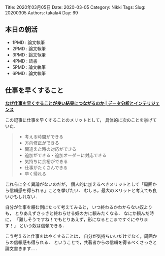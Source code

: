 ﻿Title: 2020年03月05日
Date: 2020-03-05
Category: Nikki
Tags: 
Slug: 20200305
Authors: takala4
Day: 69


## 本日の朝活

 * 1PMD : 論文執筆
 * 2PMD : 論文執筆
 * 3PMD : 論文執筆
 * 4PMD : 読書
 * 5PMD : 論文執筆
 * 6PMD : 論文執筆

## 仕事を早くすること


**[なぜ仕事を早くすることが良い結果につながるのか | データ分析とインテリジェンス](https://analytics-and-intelligence.net/archives/595)**

この記事に仕事を早くすることのメリットとして，
具体的に次のことを挙げていた．

>* 考える時間ができる
>* 方向修正ができる
>* 間違えた時の対応ができる
>* 追加ができる・追加オーダーに対応できる
>* 気持ちに余裕ができる
>* 仕事がたくさんできる
>* 早く帰れる

これらに全く異論がないのだが，
個人的に加えるべきメリットとして「周囲から信頼感を得られる」ことを挙げたい．
むしろ，最大のメリットと考えても良いかもしれない．


自分が仕事を頼む側にたって考えてみると，
いつ終わるかわからない奴よりも，
とりあえずさっさと終わらせる奴の方に頼みたくなる．
なにか頼んだ時に，
「難しそうですね！でもとりあえず，形になるとこまですぐにやります！」
という奴は信頼できる．


こう考えると仕事をはやくすることは，
自分が気持ちいいだけでなく，周囲からの信頼感も得られる．
ということで，共著者からの信頼を得るべくさっさと論文書きます．．．